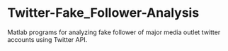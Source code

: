 # Twitter-Fake_Follower-Analysis
Matlab programs for analyzing fake follower of major media outlet twitter accounts using Twitter API.
